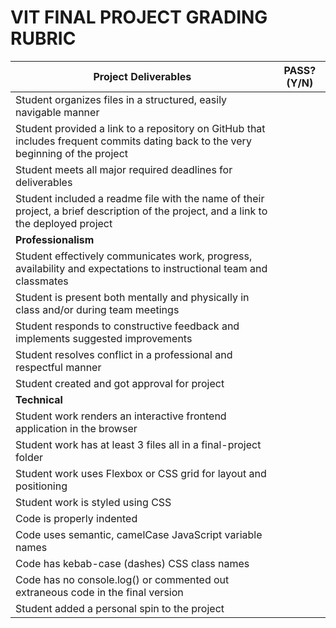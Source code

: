 # VIT FINAL PROJECT GRADING RUBRIC

| Project Deliverables                                                                                                                  | PASS? (Y/N) |
| ------------------------------------------------------------------------------------------------------------------------------------- | ----------- |
| Student organizes files in a structured, easily navigable manner                                                                      |             |
| Student provided a link to a repository on GitHub that includes frequent commits dating back to the very beginning of the project     |             |
| Student meets all major required deadlines for deliverables                                                                           |             |
| Student included a readme file with the name of their project, a brief description of the project, and a link to the deployed project |             |
| <b> Professionalism </b>                                                                                                              |             |
| Student effectively communicates work, progress, availability and expectations to instructional team and classmates                   |             |
| Student is present both mentally and physically in class and/or during team meetings                                                  |             |
| Student responds to constructive feedback and implements suggested improvements                                                       |             |
| Student resolves conflict in a professional and respectful manner                                                                     |             |
| Student created and got approval for project                                                                                          |             |
| <b>Technical</b>                                                                                                                      |             |
| Student work renders an interactive frontend application in the browser                                                               |             |
| Student work has at least 3 files all in a final-project folder                                                                       |             |
| Student work uses Flexbox or CSS grid for layout and positioning                                                                      |             |
| Student work is styled using CSS                                                                                                      |             |
| Code is properly indented                                                                                                             |             |
| Code uses semantic, camelCase JavaScript variable names                                                                               |             |
| Code has kebab-case (dashes) CSS class names                                                                                          |             |
| Code has no console.log() or commented out extraneous code in the final version                                                       |             |
| Student added a personal spin to the project                                                                                          |             |

